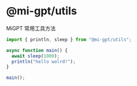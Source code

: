 # @mi-gpt/utils

MiGPT 常用工具方法

```typescript
import { println, sleep } from "@mi-gpt/utils";

async function main() {
  await sleep(1000);
  println("hello wolrd!");
}

main();
```
